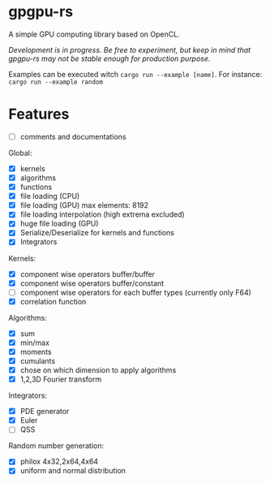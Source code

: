 # gpgpu-rs  
A simple GPU computing library based on OpenCL.  

_Development is in progress. Be free to experiment, but keep in mind that gpgpu-rs may not be stable enough for production purpose._

Examples can be executed witch `cargo run --example [name]`. For instance:  
`cargo run --example random`  

# Features  
- [ ] comments and documentations  

Global:  
- [x] kernels  
- [x] algorithms  
- [x] functions  
- [x] file loading (CPU)  
- [x] file loading (GPU) max elements: 8192  
- [x] file loading interpolation (high extrema excluded)  
- [x] huge file loading (GPU)  
- [x] Serialize/Deserialize for kernels and functions  
- [x] Integrators  

Kernels:  
- [x] component wise operators buffer/buffer  
- [x] component wise operators buffer/constant  
- [ ] component wise operators for each buffer types (currently only F64)  
- [x] correlation function  

Algorithms:  
- [x] sum  
- [x] min/max  
- [x] moments  
- [x] cumulants  
- [x] chose on which dimension to apply algorithms  
- [x] 1,2,3D Fourier transform  

Integrators:  
- [x] PDE generator
- [x] Euler  
- [ ] QSS  

Random number generation:  
- [x] philox 4x32,2x64,4x64  
- [x] uniform and normal distribution  
